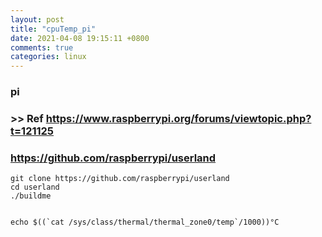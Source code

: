 ```yaml
---
layout: post
title: "cpuTemp_pi"
date: 2021-04-08 19:15:11 +0800
comments: true
categories: linux
---
```


### pi

### >> Ref https://www.raspberrypi.org/forums/viewtopic.php?t=121125
###  https://github.com/raspberrypi/userland

``` shell
git clone https://github.com/raspberrypi/userland
cd userland
./buildme


echo $((`cat /sys/class/thermal/thermal_zone0/temp`/1000))°C
```

